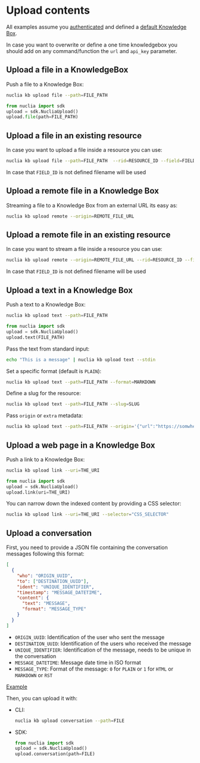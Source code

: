# Upload contents

All examples assume you [authenticated](02-auth.md) and defined a [default Knowledge Box](03-kb.md).

In case you want to overwrite or define a one time knowledgebox you should add on any command/function the `url` and `api_key` parameter.

## Upload a file in a KnowledgeBox

Push a file to a Knowledge Box:

```bash
nuclia kb upload file --path=FILE_PATH
```

```python
from nuclia import sdk
upload = sdk.NucliaUpload()
upload.file(path=FILE_PATH)
```

## Upload a file in an existing resource

In case you want to upload a file inside a resource you can use:

```bash
nuclia kb upload file --path=FILE_PATH  --rid=RESOURCE_ID --field=FIELD_ID
```

In case that `FIELD_ID` is not defined filename will be used

## Upload a remote file in a Knowledge Box

Streaming a file to a Knowledge Box from an external URL its easy as:

```bash
nuclia kb upload remote --origin=REMOTE_FILE_URL
```

## Upload a remote file in an existing resource

In case you want to stream a file inside a resource you can use:

```bash
nuclia kb upload remote --origin=REMOTE_FILE_URL --rid=RESOURCE_ID --field=FIELD_ID
```

In case that `FIELD_ID` is not defined filename will be used

## Upload a text in a Knowledge Box

Push a text to a Knowledge Box:

```bash
nuclia kb upload text --path=FILE_PATH
```

```python
from nuclia import sdk
upload = sdk.NucliaUpload()
upload.text(FILE_PATH)
```

Pass the text from standard input:

```bash
echo "This is a message" | nuclia kb upload text --stdin
```

Set a specific format (default is `PLAIN`):

```bash
nuclia kb upload text --path=FILE_PATH --format=MARKDOWN
```

Define a slug for the resource:

```bash
nuclia kb upload text --path=FILE_PATH --slug=SLUG
```

Pass `origin` or `extra` metadata:

```bash
nuclia kb upload text --path=FILE_PATH --origin='{"url":"https://somwhere.com"}' --extra='{"metadata":{"whatever":42}}'
```

## Upload a web page in a Knowledge Box

Push a link to a Knowledge Box:

```bash
nuclia kb upload link --uri=THE_URI
```

```python
from nuclia import sdk
upload = sdk.NucliaUpload()
upload.link(uri=THE_URI)
```

You can narrow down the indexed content by providing a CSS selector:

```bash
nuclia kb upload link --uri=THE_URI --selector="CSS_SELECTOR"
```

## Upload a conversation

First, you need to provide a JSON file containing the conversation messages following this format:

```json
[
  {
    "who": "ORIGIN_UUID",
    "to": ["DESTINATION_UUID"],
    "ident": "UNIQUE_IDENTIFIER",
    "timestamp": "MESSAGE_DATETIME",
    "content": {
      "text": "MESSAGE",
      "format": "MESSAGE_TYPE"
    }
  }
]
```

- `ORIGIN_UUID`: Identification of the user who sent the message
- `DESTINATION_UUID`: Identification of the users who received the message
- `UNIQUE_IDENTIFIER`: Identification of the message, needs to be unique in the conversation
- `MESSAGE_DATETIME`: Message date time in ISO format
- `MESSAGE_TYPE`: Format of the message: `0` for `PLAIN` or `1` for `HTML` or `MARKDOWN` or `RST`

[Example](https://github.com/nuclia/nuclia.py/nuclia/tests/assets/conversation.json)

Then, you can upload it with:

- CLI:

  ```bash
  nuclia kb upload conversation --path=FILE
  ```

- SDK:
  ```python
  from nuclia import sdk
  upload = sdk.NucliaUpload()
  upload.conversation(path=FILE)
  ```
